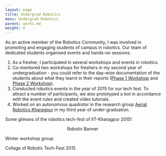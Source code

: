 ```yaml
---
layout: page
title: Undergrad Robotics
menu: Undergrad Robotics
parent: works.md
weight: 6
---
```


As an active member of the Robotics Community, I was involved in promoting and engaging students of campus in robotics. Our team of dedicated students organised events and hands-on sessions.   

1. As a fresher, I participated in several workshops and events in robotics. 
2. Co-mentored two workshops for freshers in my second year of undergraduation - you could refer to the day-wise documentation of the students about what they learnt in their reports ([Phase 1 Workshop](https://sakshiagarwal.github.io/phase-1.pdf) and [Phase 2 Workshop](https://sakshiagarwal.github.io/phase-2.pdf)).
3. Conducted robotics events in the year of 2015 for our tech fest. To attract a number of participants, we also prototyped a bot in accordance with the event rules and created video tutorials.
4. Worked on an autonomous quadrotor in the research group [Aerial Robotics Kharagpur](http://www.aerialroboticskgp.org/) in my third year of under-graduation.

Some glimses of the robotics tech-fest of IIT-Kharagpur 2015!

<p align="center">
Robotix Banner
<img src="https://sakshiagarwal.github.io/art.jpg" alt="" >

Winter workshop group
<img src="https://sakshiagarwal.github.io/wkshop.png" alt="">

Collage of Robotix Tech-Fest 2015
<img src="https://sakshiagarwal.github.io/rbtx.jpg" alt="">
</p>
